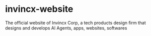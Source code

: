 # invincx-website
The official website of Invincx Corp, a tech products design firm that designs and develops AI Agents, apps, websites, softwares
